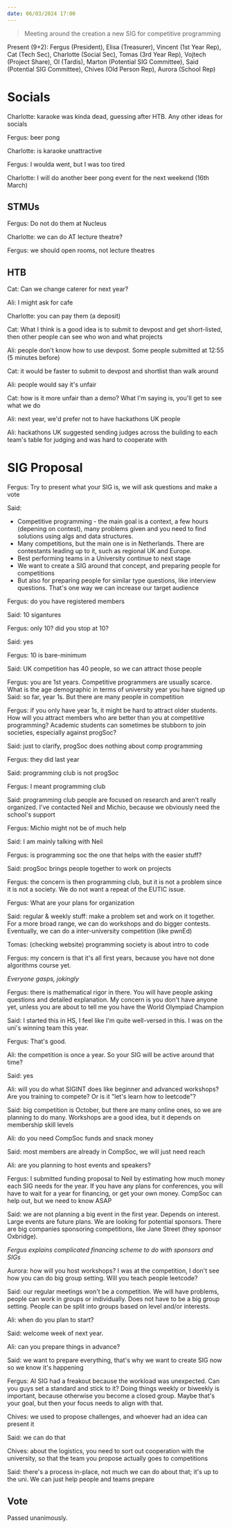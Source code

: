 ```yaml
---
date: 06/03/2024 17:00
---
```


> Meeting around the creation a new SIG for competitive programming

Present (9+2): Fergus (President), Elisa (Treasurer), Vincent (1st Year Rep), Cat (Tech Sec), Charlotte (Social Sec), Tomas (3rd Year Rep), Vojtech (Project Share), Ol (Tardis), Marton (Potential SIG Committee), Said (Potential SIG Committee), Chives (Old Person Rep), Aurora (School Rep)

# Socials

Charlotte: karaoke was kinda dead, guessing after HTB. Any other ideas for socials

Fergus: beer pong

Charlotte: is karaoke unattractive

Fergus: I woulda went, but I was too tired

Charlotte: I will do another beer pong event for the next weekend (16th March)

## STMUs

Fergus: Do not do them at Nucleus

Charlotte: we can do AT lecture theatre?

Fergus: we should open rooms, not lecture theatres

## HTB

Cat: Can we change caterer for next year?

Ali: I might ask for cafe

Charlotte: you can pay them (a deposit)

Cat: What I think is a good idea is to submit to devpost and get short-listed, then other people can see who won and what projects

Ali: people don't know how to use devpost. Some people submitted at 12:55 (5 minutes before)

Cat: it would be faster to submit to devpost and shortlist than walk around

Ali: people would say it's unfair

Cat: how is it more unfair than a demo? What I'm saying is, you'll get to see what we do

Ali: next year, we'd prefer not to have hackathons UK people

Ali: hackathons UK suggested sending judges across the building to each team's table for judging and was hard to cooperate with

# SIG Proposal

Fergus: Try to present what your SIG is, we will ask questions and make a vote

Said:

- Competitive programming - the main goal is a context, a few hours (depening on contest), many problems given and you need to find solutions using algs and data structures.
- Many competitions, but the main one is in Netherlands. There are contestants leading up to it, such as regional UK and Europe.
- Best performing teams in a University continue to next stage
- We want to create a SIG around that concept, and preparing people for competitions
- But also for preparing people for similar type questions, like interview questions. That's one way we can increase our target audience

Fergus: do you have registered members

Said: 10 sigantures

Fergus: only 10? did you stop at 10?

Said: yes

Fergus: 10 is bare-minimum

Said: UK competition has 40 people, so we can attract those people

Fergus: you are 1st years. Competitive programmers are usually scarce. What is the age demographic in terms of university year you have signed up
Said: so far, year 1s. But there are many people in competition

Fergus: if you only have year 1s, it might be hard to attract older students. How will you attract members who are better than you at competitive programming? Academic students can sometimes be stubborn to join societies, especially against progSoc?

Said: just to clarify, progSoc does nothing about comp programming

Fergus: they did last year

Said: programming club is not progSoc

Fergus: I meant programming club

Said: programming club people are focused on research and aren't really organized. I've contacted Neil and Michio, because we obviously need the school's support

Fergus: Michio might not be of much help

Said: I am mainly talking with Neil

Fergus: is programming soc the one that helps with the easier stuff?

Said: progSoc brings people together to work on projects

Fergus: the concern is then programming club, but it is not a problem since it is not a society. We do not want a repeat of the EUTIC issue.

Fergus: What are your plans for organization

Said: regular & weekly stuff: make a problem set and work on it together. For a more broad range, we can do workshops and do bigger contests. Eventually, we can do a inter-university competition (like pwnEd)

Tomas: (checking website) programming society is about intro to code

Fergus: my concern is that it's all first years, because you have not done algorithms course yet.

_Everyone gasps, jokingly_

Fergus: there is mathematical rigor in there. You will have people asking questions and detailed explanation. My concern is you don't have anyone yet, unless you are about to tell me you have the World Olympiad Champion

Said: I started this in HS, I feel like I'm quite well-versed in this. I was on the uni's winning team this year.

Fergus: That's good.

Ali: the competition is once a year. So your SIG will be active around that time?

Said: yes

Ali: will you do what SIGINT does like beginner and advanced workshops? Are you training to compete? Or is it "let's learn how to leetcode"?

Said: big competition is October, but there are many online ones, so we are planning to do many. Workshops are a good idea, but it depends on membership skill levels

Ali: do you need CompSoc funds and snack money

Said: most members are already in CompSoc, we will just need reach

Ali: are you planning to host events and speakers?

Fergus: I submitted funding proposal to Neil by estimating how much money each SIG needs for the year. If you have any plans for conferences, you will have to wait for a year for financing, or get your own money. CompSoc can help out, but we need to know ASAP

Said: we are not planning a big event in the first year. Depends on interest. Large events are future plans. We are looking for potential sponsors. There are big companies sponsoring competitions, like Jane Street (they sponsor Oxbridge).

_Fergus explains complicated financing scheme to do with sponsors and SIGs_

Aurora: how will you host workshops? I was at the competition, I don't see how you can do big group setting. Will you teach people leetcode?

Said: our regular meetings won't be a competition. We will have problems, people can work in groups or individually. Does not have to be a big group setting. People can be split into groups based on level and/or interests.

Ali: when do you plan to start?

Said: welcome week of next year.

Ali: can you prepare things in advance?

Said: we want to prepare everything, that's why we want to create SIG now so we know it's happening

Fergus: AI SIG had a freakout because the workload was unexpected. Can you guys set a standard and stick to it? Doing things weekly or biweekly is important, because otherwise you become a closed group. Maybe that's your goal, but then your focus needs to align with that.

Chives: we used to propose challenges, and whoever had an idea can present it

Said: we can do that

Chives: about the logistics, you need to sort out cooperation with the university, so that the team you propose actually goes to competitions

Said: there's a process in-place, not much we can do about that; it's up to the uni. We can just help people and teams prepare

## Vote

Passed unanimously.
